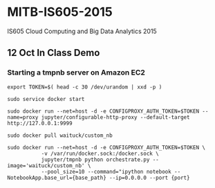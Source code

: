 # MITB-IS605-2015
IS605 Cloud Computing and Big Data Analytics 2015


## 12 Oct In Class Demo
### Starting a tmpnb server on Amazon EC2

`export TOKEN=$( head -c 30 /dev/urandom | xxd -p )`

`sudo service docker start`

`sudo docker run --net=host -d -e CONFIGPROXY_AUTH_TOKEN=$TOKEN --name=proxy jupyter/configurable-http-proxy --default-target http://127.0.0.1:9999`

`sudo docker pull waituck/custom_nb`

```
sudo docker run --net=host -d -e CONFIGPROXY_AUTH_TOKEN=$TOKEN \
           -v /var/run/docker.sock:/docker.sock \
           jupyter/tmpnb python orchestrate.py --image='waituck/custom_nb' \
           --pool_size=10 --command="ipython notebook --NotebookApp.base_url={base_path} --ip=0.0.0.0 --port {port}
```
